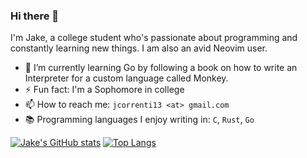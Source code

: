 ### Hi there 👋

I'm Jake, a college student who's passionate about programming and constantly learning new things. I am also an avid Neovim user.

- 🌱 I’m currently learning Go by following a book on how to write an Interpreter for a custom language called Monkey. 
- ⚡ Fun fact: I'm a Sophomore in college
- 📫 How to reach me: `jcorrenti13 <at> gmail.com`
- 📚 Programming languages I enjoy writing in: `C`, `Rust`, `Go`
<!--
**jakecorrenti/jakecorrenti** is a ✨ _special_ ✨ repository because its `README.md` (this file) appears on your GitHub profile.

Here are some ideas to get you started:

- 🔭 I’m currently working on ...
- 🌱 I’m currently learning ...
- 👯 I’m looking to collaborate on ...
- 🤔 I’m looking for help with ...
- 💬 Ask me about ...
- 📫 How to reach me: ...
- 😄 Pronouns: ...
- ⚡ Fun fact: ...
-->

[![Jake's GitHub stats](https://github-readme-stats.vercel.app/api?username=jakecorrenti&show_icons=true&theme=tokyonight)](https://github.com/anuraghazra/github-readme-stats)
[![Top Langs](https://github-readme-stats.vercel.app/api/top-langs/?username=jakecorrenti&show_icons=true&theme=tokyonight&layout=compact)](https://github.com/anuraghazra/github-readme-stats)

